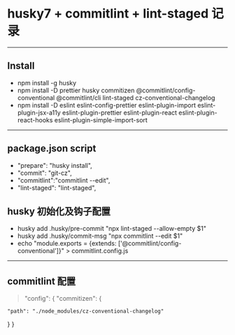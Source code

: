 # husky7 + commitlint + lint-staged 记录

---

## Install

- npm install -g husky
- npm install -D prettier husky commitizen @commitlint/config-conventional @commitlint/cli lint-staged cz-conventional-changelog
- npm install -D eslint eslint-config-prettier eslint-plugin-import eslint-plugin-jsx-a11y eslint-plugin-prettier eslint-plugin-react eslint-plugin-react-hooks eslint-plugin-simple-import-sort

---

## package.json script

- "prepare": "husky install",
- "commit": "git-cz",
- "commitlint":"commitlint --edit",
- "lint-staged": "lint-staged",

## husky 初始化及钩子配置

- husky add .husky/pre-commit "npx lint-staged --allow-empty $1"
- husky add .husky/commit-msg "npx commitlint --edit $1"
- echo "module.exports = {extends: ['@commitlint/config-conventional']}" > commitlint.config.js

---

## commitlint 配置

> "config": { "commitizen": {

    "path": "./node_modules/cz-conventional-changelog"

} }
